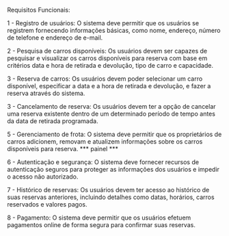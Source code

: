 Requisitos Funcionais:

1 - Registro de usuários: O sistema deve permitir que os usuários se registrem fornecendo informações básicas, como nome, endereço, número de telefone e endereço de e-mail.

2 - Pesquisa de carros disponíveis: Os usuários devem ser capazes de pesquisar e visualizar os carros disponíveis para reserva com base em critérios  data e hora de retirada e devolução, tipo de carro e capacidade.

3 - Reserva de carros: Os usuários devem poder selecionar um carro disponível, especificar a data e a hora de retirada e devolução, e fazer a reserva através do sistema.

3 - Cancelamento de reserva: Os usuários devem ter a opção de cancelar uma reserva existente dentro de um determinado período de tempo antes da data de retirada programada.

5 - Gerenciamento de frota: O sistema deve permitir que os proprietários de carros adicionem, removam e atualizem informações sobre os carros disponíveis para reserva. *** painel ***

6 - Autenticação e segurança: O sistema deve fornecer recursos de autenticação seguros para proteger as informações dos usuários e impedir o acesso não autorizado.

7 - Histórico de reservas: Os usuários devem ter acesso ao histórico de suas reservas anteriores, incluindo detalhes como datas, horários, carros reservados e valores pagos.

8 - Pagamento: O sistema deve permitir que os usuários efetuem pagamentos online de forma segura para confirmar suas reservas.







